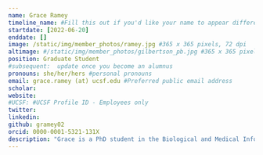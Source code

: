 ```yaml
---
name: Grace Ramey
timeline_name: #Fill this out if you'd like your name to appear differently on the Timeline.
startdate: [2022-06-20]
enddate: []
image: /static/img/member_photos/ramey.jpg #365 x 365 pixels, 72 dpi
altimage: #/static/img/member_photos/gilbertson_pb.jpg #365 x 365 pixels, 72 dpi
position: Graduate Student
#subsequent:  update once you become an alumnus
pronouns: she/her/hers #personal pronouns
email: grace.ramey (at) ucsf.edu #Preferred public email address
scholar: 
website:
#UCSF: #UCSF Profile ID - Employees only
twitter:
linkedin: 
github: gramey02
orcid: 0000-0001-5321-131X
description: "Grace is a PhD student in the Biological and Medical Informatics (BMI) program at UCSF. She graduated from UCLA with a dual B.S. in Computational and Systems Biology and Neuroscience. Her research interests include obtaining phenotypic predictions from gene expression data using machine learning, and outside of the lab she enjoys rock climbing and trivia."
---
```

